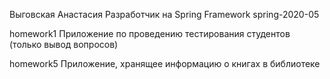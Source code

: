 Выговская Анастасия
Разработчик на Spring Framework
spring-2020-05

homework1 Приложение по проведению тестирования студентов (только вывод вопросов)

homework5 Приложение, хранящее информацию о книгах в библиотеке
